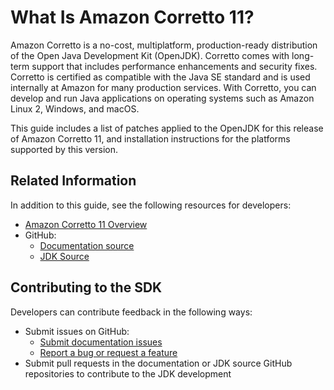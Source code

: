 # What Is Amazon Corretto 11?<a name="what-is-corretto-11"></a>

 Amazon Corretto is a no\-cost, multiplatform, production\-ready distribution of the Open Java Development Kit \(OpenJDK\)\. Corretto comes with long\-term support that includes performance enhancements and security fixes\. Corretto is certified as compatible with the Java SE standard and is used internally at Amazon for many production services\. With Corretto, you can develop and run Java applications on operating systems such as Amazon Linux 2, Windows, and macOS\. 

 This guide includes a list of patches applied to the OpenJDK for this release of Amazon Corretto 11, and installation instructions for the platforms supported by this version\. 

## Related Information<a name="additional-resources"></a>

In addition to this guide, see the following resources for developers:
+ [Amazon Corretto 11 Overview](https://aws.amazon.com/corretto/)
+ GitHub:
  +  [Documentation source](https://github.com/awsdocs/amazon-corretto-11-user-guide/) 
  +  [JDK Source](https://github.com/corretto/corretto-11) 

## Contributing to the SDK<a name="contributing-to-the-sdk"></a>

Developers can contribute feedback in the following ways:
+ Submit issues on GitHub:
  +  [Submit documentation issues](https://github.com/awsdocs/amazon-corretto-11-user-guide/issues) 
  +  [Report a bug or request a feature](https://github.com/corretto/corretto-11/issues/new/choose) 
+ Submit pull requests in the documentation or JDK source GitHub repositories to contribute to the JDK development